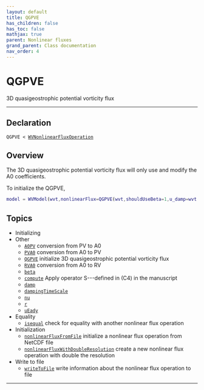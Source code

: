 ```yaml
---
layout: default
title: QGPVE
has_children: false
has_toc: false
mathjax: true
parent: Nonlinear fluxes
grand_parent: Class documentation
nav_order: 4
---
```


#  QGPVE

3D quasigeostrophic potential vorticity flux


---

## Declaration

<div class="language-matlab highlighter-rouge"><div class="highlight"><pre class="highlight"><code>QGPVE < <a href="/classes/wvnonlinearfluxoperation/" title="WVNonlinearFluxOperation">WVNonlinearFluxOperation</a></code></pre></div></div>

## Overview
 
  The 3D quasigeostrophic potential vorticity flux will only use and
  modify the A0 coefficients.
 
  To initialize the QGPVE,
 
  ```matlab
  model = WVModel(wvt,nonlinearFlux=QGPVE(wvt,shouldUseBeta=1,u_damp=wvt.uMax));
  ```
 
    


## Topics
+ Initializing
+ Other
  + [`A0PV`](/classes/nonlinear-fluxes/qgpve/a0pv.html) conversion from PV to A0
  + [`PVA0`](/classes/nonlinear-fluxes/qgpve/pva0.html) conversion from A0 to PV
  + [`QGPVE`](/classes/nonlinear-fluxes/qgpve/qgpve.html) initialize 3D quasigeostrophic potential vorticity flux
  + [`RVA0`](/classes/nonlinear-fluxes/qgpve/rva0.html) conversion from A0 to RV
  + [`beta`](/classes/nonlinear-fluxes/qgpve/beta.html) 
  + [`compute`](/classes/nonlinear-fluxes/qgpve/compute.html) Apply operator S---defined in (C4) in the manuscript
  + [`damp`](/classes/nonlinear-fluxes/qgpve/damp.html) 
  + [`dampingTimeScale`](/classes/nonlinear-fluxes/qgpve/dampingtimescale.html) 
  + [`nu`](/classes/nonlinear-fluxes/qgpve/nu.html) 
  + [`r`](/classes/nonlinear-fluxes/qgpve/r.html) 
  + [`uEady`](/classes/nonlinear-fluxes/qgpve/ueady.html) 
+ Equality
  + [`isequal`](/classes/nonlinear-fluxes/qgpve/isequal.html) check for equality with another nonlinear flux operation
+ Initialization
  + [`nonlinearFluxFromFile`](/classes/nonlinear-fluxes/qgpve/nonlinearfluxfromfile.html) initialize a nonlinear flux operation from NetCDF file
  + [`nonlinearFluxWithDoubleResolution`](/classes/nonlinear-fluxes/qgpve/nonlinearfluxwithdoubleresolution.html) create a new nonlinear flux operation with double the resolution
+ Write to file
  + [`writeToFile`](/classes/nonlinear-fluxes/qgpve/writetofile.html) write information about the nonlinear flux operation to file


---